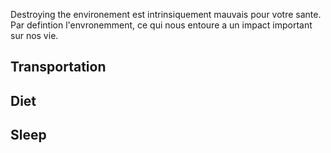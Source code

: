 Destroying the environement est intrinsiquement mauvais pour votre sante. Par defintion l'envronemment, ce qui nous entoure a un impact important sur nos vie.

## Transportation


## Diet


## Sleep
